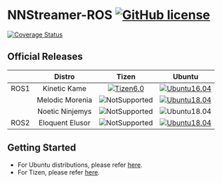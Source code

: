 # NNStreamer-ROS [![GitHub license](https://badgen.net/badge/license/LGPL-2.1/blue)](./LICENSE)

[![Coverage Status](https://coveralls.io/repos/github/nnstreamer/nnstreamer-ros/badge.svg?branch=main)](https://coveralls.io/github/nnstreamer/nnstreamer-ros?branch=main)

## Official Releases
|    |     Distro    | Tizen | Ubuntu |
|:--:|      :--:     |     :--:    |   :--:  |
|ROS1|Kinetic Kame|[![Tizen6.0](https://img.shields.io/badge/6.0-armv7l%20%7C%20aarch64%20%7C%20x86__64-blue)](http://download.tizen.org/live/devel%3A/Tizen%3A/6.0%3A/AI/Tizen_Unified_standard/)|[![Ubuntu16.04](https://img.shields.io/badge/16.04-x86__64-blue)](https://github.com/nnstreamer/nnstreamer-ros/releases/download/v0.1.1/nnstreamer-ros_0.1.1_202011260230_xenial_amd64.deb)|
|    |Melodic Morenia|![NotSupported](https://img.shields.io/badge/Not%20Supported-red)|[![Ubuntu18.04](https://img.shields.io/badge/18.04-x86__64-blue)](https://github.com/nnstreamer/nnstreamer-ros/releases/download/v0.1.1/nnstreamer-ros_0.1.1_202011260233_bionic_amd64.deb)|
|    |Noetic Ninjemys|![NotSupported](https://img.shields.io/badge/Not%20Supported-red)|![Ubuntu18.04](https://img.shields.io/badge/18.04-x86__64-blue)|
|ROS2|Eloquent Elusor|![NotSupported](https://img.shields.io/badge/Not%20Supported-red)|[![Ubuntu18.04](https://img.shields.io/badge/18.04-x86__64-blue)](https://github.com/nnstreamer/nnstreamer-ros/releases/download/v0.1.1/nnstreamer-ros2_0.1.1_202011260233_bionic_amd64.deb)|

## Getting Started
* For Ubuntu distributions, please refer [here](documents/getting-started-ubuntu.md).
* For Tizen, please refer [here](documents/getting-started-tizen.md).
